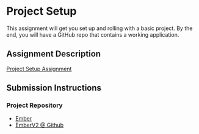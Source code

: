 # Project Setup
This assignment will get you set up and rolling with a basic project. By the end, you will have a GitHub repo that contains a working application.

## Assignment Description
[Project Setup Assignment](https://education.launchcode.org/liftoff/assignments/project-setup/)

## Submission Instructions

### Project Repository
* [Ember](https://github.com/krgirard33/Ember)
* [EmberV2 @ Github](https://github.com/krgirard33/emberv2)